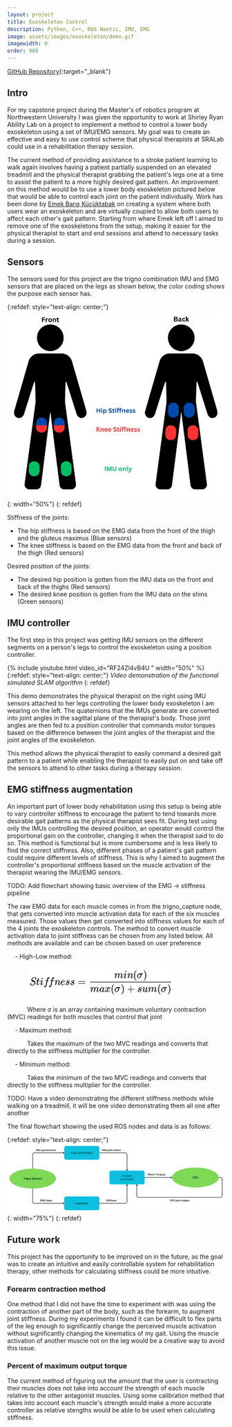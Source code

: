 ```yaml
---
layout: project
title: Exoskeleton Control
description: Python, C++, ROS Noetic, IMU, EMG
image: assets/images/exoskeleton/demo.gif
imagewidth: 0
order: 989
---
```


[GitHub Repository](https://github.com/Alves-Zach/imu_exo_control){:target="_blank"}

## Intro

For my capstone project during the Master's of robotics program at Northwestern University I was given the opportunity to work at Shirley Ryan Ability Lab on a project to implement a method to control a lower body exoskeleton using a set of IMU/EMG sensors. My goal was to create an effective and easy to use control scheme that physical therapists at SRALab could use in a rehabilitation therapy session.

The current method of providing assistance to a stroke patient learning to walk again involves having a patient partially suspended on an elevated treadmill and the physical therapist grabbing the patient's legs one at a time to assist the patient to a more highly desired gait pattern. An improvement on this method would be to use a lower body exoskeleton pictured below that would be able to control each joint on the patient individually. Work has been done by [Emek Barış Küçüktabak](https://github.com/emekBaris) on creating a system where both users wear an exoskeleton and are virtually coupled to allow both users to affect each other's gait pattern. Starting from where Emek left off I aimed to remove one of the exoskeletons from the setup, making it easier for the physical therapist to start and end sessions and attend to necessary tasks during a session. 

## Sensors
The sensors used for this project are the trigno combination IMU and EMG sensors that are placed on the legs as shown below, the color coding shows the purpose each sensor has.

{:refdef: style="text-align: center;"}
![Trigno sensor placement](/assets/images/exoskeleton/IMUPlacementDiagram.png){: width="50%"}
{: refdef}

Stiffness of the joints:
- The hip stiffness is based on the EMG data from the front of the thigh and the gluteus maximus (Blue sensors)
- The knee stiffness is based on the EMG data from the front and back of the thigh (Red sensors)

Desired position of the joints:
- The desired hip position is gotten from the IMU data on the front and back of the thighs (Red sensors)
- The desired knee position is gotten from the IMU data on the shins (Green sensors)

## IMU controller
The first step in this project was getting IMU sensors on the different segments on a person's legs to control the exoskeleton using a position controller.

{% include youtube.html video_id="RF24Zl4vB4U " width="50%" %}
{:refdef: style="text-align: center;"}
_Video demonstration of the functional simulated SLAM algorithm_
{: refdef}

This demo demonstrates the physical therapist on the right using IMU sensors attached to her legs controlling the lower body exoskeleton I am wearing on the left. The quaternions that the IMUs generate are converted into joint angles in the sagittal plane of the therapist's body. Those joint angles are then fed to a position controller that commands motor torques based on the difference between the joint angles of the therapist and the joint angles of the exoskeleton.

This method allows the physical therapist to easily command a desired gait pattern to a patient while enabling the therapist to easily put on and take off the sensors to attend to other tasks during a therapy session.

## EMG stiffness augmentation
An important part of lower body rehabilitation using this setup is being able to vary controller stiffness to encourage the patient to tend towards more desirable gait patterns as the physical therapist sees fit. During test using only the IMUs controlling the desired position, an operator would control the proportional gain on the controller, changing it when the therapist said to do so. This method is functional but is more cumbersome and is less likely to find the correct stiffness. Also, different phases of a patient's gait pattern could require different levels of stiffness. This is why I aimed to augment the controller's proportional stiffness based on the muscle activation of the therapist wearing the IMU/EMG sensors.

TODO: Add flowchart showing basic overview of the EMG -> stiffness pipeline

The raw EMG data for each muscle comes in from the trigno_capture node, that gets converted into muscle activation data for each of the six muscles measured. Those values then get converted into stiffness values for each of the 4 joints the exoskeleton controls. The method to convert muscle activation data to joint stiffness can be chosen from any listed below. All methods are available and can be chosen based on user preference

&emsp; - High-Low method: 

&emsp;&emsp;&emsp; ![High Low equation](/assets/images/exoskeleton/HighLow.png "High Low equation")

&emsp;&emsp;&emsp; Where σ is an array containing maximum voluntary contraction (MVC) readings for both muscles that control that joint

&emsp; - Maximum method: 

&emsp;&emsp;&emsp; Takes the maximum of the two MVC readings and converts that directly to the stiffness multiplier for the controller.

&emsp; - Minimum method:

&emsp;&emsp;&emsp; Takes the minimum of the two MVC readings and converts that directly to the stiffness multiplier for the controller.

TODO: Have a video demonstrating the different stiffness methods while walking on a treadmill, it will be one video demonstrating them all one after another

The final flowchart showing the used ROS nodes and data is as follows:

{:refdef: style="text-align: center;"}
![Final layout of ROS nodes and data flow](/assets/images/exoskeleton/ROSflow.png){: width="75%"}
{: refdef}

## Future work

This project has the opportunity to be improved on in the future, as the goal was to create an intuitive and easily controllable system for rehabilitation therapy, other methods for calculating stiffness could be more intuitive.

### Forearm contraction method
One method that I did not have the time to experiment with was using the contraction of another part of the body, such as the forearm, to augment joint stiffness. During my experiments I found it can be difficult to flex parts of the leg enough to significantly change the perceived muscle activation without significantly changing the kinematics of my gait. Using the muscle activation of another muscle not on the leg would be a creative way to avoid this issue.

### Percent of maximum output torque
The current method of figuring out the amount that the user is contracting their muscles does not take into account the strength of each muscle relative to the other antagonist muscles. Using some calibration method that takes into account each muscle's strength would make a more accurate controller as relative stengths would be able to be used when calculating stiffness.